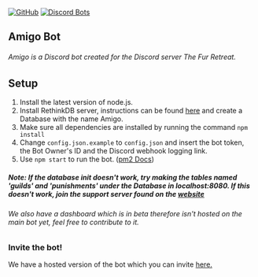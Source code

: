 [![GitHub](https://img.shields.io/github/license/mashape/apistatus.svg)](https://github.com/AmigoDevTeam/Amigo/)
[![Discord Bots](https://discordbots.org/api/widget/servers/464551154114756609.svg)](https://discordbots.org/bot/464551154114756609)

## Amigo Bot

###### Amigo is a Discord bot created for the Discord server The Fur Retreat.

## Setup
1. Install the latest version of node.js.
2. Install RethinkDB server, instructions can be found [here](https://rethinkdb.com/docs/install/) and create a Database with the name Amigo.
3. Make sure all dependencies are installed by running the command `npm install`
4. Change `config.json.example` to `config.json` and insert the bot token, the Bot Owner's ID and the Discord webhook logging link.
5. Use `npm start` to run the bot. ([pm2 Docs](https://pm2.io/doc/en/runtime/features/commands-cheatsheet/))

##### Note: If the database init doesn't work, try making the tables named 'guilds' and 'punishments' under the Database in localhost:8080. If this doesn't work, join the support server found on the [website](https://amigo.fun/)
###### We also have a dashboard which is in beta therefore isn't hosted on the main bot yet, feel free to contribute to it.

### Invite the bot!
We have a hosted version of the bot which you can invite [here.](https://amigo.fun/)
